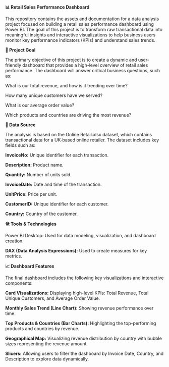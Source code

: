 **📊 Retail Sales Performance Dashboard**

This repository contains the assets and documentation for a data analysis project focused on building a retail sales performance dashboard using Power BI. The goal of this project is to transform raw transactional data into meaningful insights and interactive visualizations to help business users monitor key performance indicators (KPIs) and understand sales trends.

**🎯 Project Goal**

The primary objective of this project is to create a dynamic and user-friendly dashboard that provides a high-level overview of retail sales performance. The dashboard will answer critical business questions, such as:

What is our total revenue, and how is it trending over time?

How many unique customers have we served?

What is our average order value?

Which products and countries are driving the most revenue?

**📂 Data Source**

The analysis is based on the Online Retail.xlsx dataset, which contains transactional data for a UK-based online retailer. The dataset includes key fields such as:

**InvoiceNo:** Unique identifier for each transaction.

**Description:** Product name.

**Quantity:** Number of units sold.

**InvoiceDate:** Date and time of the transaction.

**UnitPrice:** Price per unit.

**CustomerID:** Unique identifier for each customer.

**Country:** Country of the customer.

**🛠️ Tools & Technologies**

Power BI Desktop: Used for data modeling, visualization, and dashboard creation.

**DAX (Data Analysis Expressions):** Used to create measures for key metrics.

**📈 Dashboard Features**

The final dashboard includes the following key visualizations and interactive components:

**Card Visualizations:** Displaying high-level KPIs: Total Revenue, Total Unique Customers, and Average Order Value.

**Monthly Sales Trend (Line Chart):** Showing revenue performance over time.

**Top Products & Countries (Bar Charts):** Highlighting the top-performing products and countries by revenue.

**Geographical Map:** Visualizing revenue distribution by country with bubble sizes representing the revenue amount.

**Slicers:** Allowing users to filter the dashboard by Invoice Date, Country, and Description to explore data dynamically.
